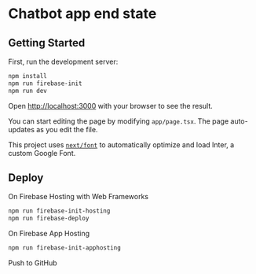 # Chatbot app end state

## Getting Started

First, run the development server:

```bash
npm install
npm run firebase-init
npm run dev
```

Open [http://localhost:3000](http://localhost:3000) with your browser to see the result.

You can start editing the page by modifying `app/page.tsx`. The page auto-updates as you edit the file.

This project uses [`next/font`](https://nextjs.org/docs/basic-features/font-optimization) to automatically optimize and load Inter, a custom Google Font.

## Deploy

On Firebase Hosting with Web Frameworks

```bash
npm run firebase-init-hosting
npm run firebase-deploy
```

On Firebase App Hosting

```bash
npm run firebase-init-apphosting
```

Push to GitHub
